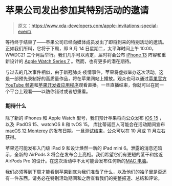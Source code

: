 # 苹果公司发出参加其特别活动的邀请

> 原文：<https://www.xda-developers.com/apple-invitations-special-event/>

等待终于结束了——苹果公司已经向媒体成员发出了即将到来的特别活动的邀请。正如我们所料，它将于下周，即 9 月 14 日星期二，太平洋时间上午 10:00，WWDC21 三个月后举行。我们几乎可以肯定，届时将会公布 [iPhone 13](https://www.xda-developers.com/iphone-13/) 阵容和重新设计的 [Apple Watch Series 7](https://www.xda-developers.com/apple-watch-7/) 。然而，也有更多的潜在期待。

与过去的几次事件相似，由于新冠肺炎·疫情事件，苹果将虚拟举办这次活动。这是一部预先录制好的高质量作品，将在苹果网站上播放。观众也可以通过[苹果官方 YouTube 频道](https://youtu.be/EvGOlAkLSLw)和[苹果开发者应用程序](https://apps.apple.com/us/app/apple-developer/id640199958)观看直播。一旦直播结束，你就可以在同一个平台上观看——以防你错过或者想重看。

### 期待什么

除了新的 iPhones 和 Apple Watch 型号，我们预计苹果将向公众发布 [iOS 15](https://www.xda-developers.com/ios-15/) ，以及 iPadOS 15、watchOS 8 和 tvOS 15。  库比蒂诺巨人可能会在活动期间宣布 [macOS 12 Monterey](http://xda-developers.com/macos-monterey) 的发布日期。一旦测试结束，公众可以在 10 月或 11 月左右获得。

苹果还可能发布入门级 iPad 9 和设计焕然一新的 iPad mini 6。泄露的消息还暗示，全新的 AirPods 3 将会在发布会上亮相。我们希望它们有更短的茎干和接近 AirPods Pro 的设计。在这次活动中不太可能会发布任何新的[MAC 电脑](https://www.xda-developers.com/best-macs/)。

我们必须等到下周才能看到苹果到底为我们准备了什么，以及他们的袖子里是否还有一件东西。请务必在特别活动期间和之后查看我们的完整报道、总结和评论。